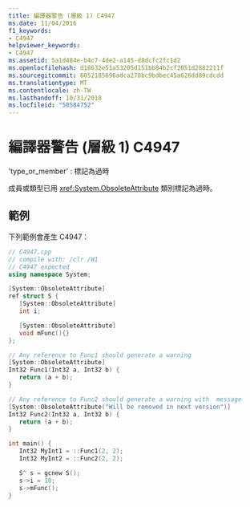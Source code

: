```yaml
---
title: 編譯器警告 (層級 1) C4947
ms.date: 11/04/2016
f1_keywords:
- C4947
helpviewer_keywords:
- C4947
ms.assetid: 5a1d484e-b4c7-4de2-a145-d8dcfc2fc1d2
ms.openlocfilehash: d18632e51a53205d151bb84b2cf2051d2882211f
ms.sourcegitcommit: 6052185696adca270bc9bdbec45a626dd89cdcdd
ms.translationtype: MT
ms.contentlocale: zh-TW
ms.lasthandoff: 10/31/2018
ms.locfileid: "50584752"
---
```

# <a name="compiler-warning-level-1-c4947"></a>編譯器警告 (層級 1) C4947

'type_or_member' : 標記為過時

成員或類型已用 <xref:System.ObsoleteAttribute> 類別標記為過時。

## <a name="example"></a>範例

下列範例會產生 C4947：

```cpp
// C4947.cpp
// compile with: /clr /W1
// C4947 expected
using namespace System;

[System::ObsoleteAttribute]
ref struct S {
   [System::ObsoleteAttribute]
   int i;

   [System::ObsoleteAttribute]
   void mFunc(){}
};

// Any reference to Func1 should generate a warning
[System::ObsoleteAttribute]
Int32 Func1(Int32 a, Int32 b) {
   return (a + b);
}

// Any reference to Func2 should generate a warning with  message
[System::ObsoleteAttribute("Will be removed in next version")]
Int32 Func2(Int32 a, Int32 b) {
   return (a + b);
}

int main() {
   Int32 MyInt1 = ::Func1(2, 2);
   Int32 MyInt2 = ::Func2(2, 2);

   S^ s = gcnew S();
   s->i = 10;
   s->mFunc();
}
```